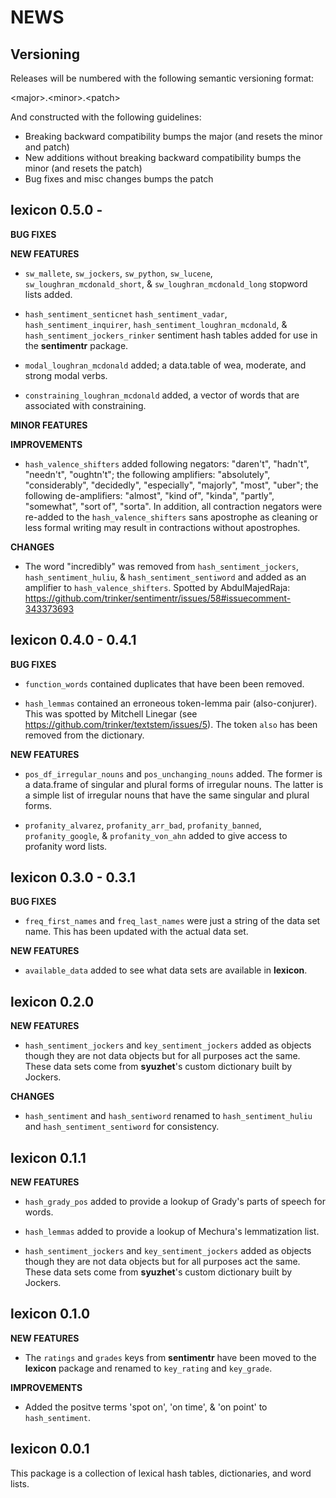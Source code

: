 NEWS
====

Versioning
----------

Releases will be numbered with the following semantic versioning format:

&lt;major&gt;.&lt;minor&gt;.&lt;patch&gt;

And constructed with the following guidelines:

* Breaking backward compatibility bumps the major (and resets the minor
  and patch)
* New additions without breaking backward compatibility bumps the minor
  (and resets the patch)
* Bug fixes and misc changes bumps the patch



lexicon 0.5.0 -
----------------------------------------------------------------

**BUG FIXES**

**NEW FEATURES**

* `sw_mallete`, `sw_jockers`, `sw_python`, `sw_lucene`, `sw_loughran_mcdonald_short`,
  & `sw_loughran_mcdonald_long` stopword lists added.

* `hash_sentiment_senticnet` `hash_sentiment_vadar`, `hash_sentiment_inquirer`,
  `hash_sentiment_loughran_mcdonald`, & `hash_sentiment_jockers_rinker`
  sentiment hash tables added for use in the **sentimentr** package.

* `modal_loughran_mcdonald` added; a data.table of wea, moderate, and strong
  modal verbs.

* `constraining_loughran_mcdonald` added, a vector of words that are associated
  with constraining.


**MINOR FEATURES**

**IMPROVEMENTS**

* `hash_valence_shifters` added following negators: "daren't", "hadn't",
  "needn't", "oughtn't"; the following amplifiers: "absolutely", "considerably",
  "decidedly", "especially", "majorly", "most", "uber"; the following
  de-amplifiers: "almost", "kind of", "kinda", "partly", "somewhat", "sort of",
  "sorta".  In addition, all contraction negators were re-added
  to the `hash_valence_shifters` sans apostrophe as cleaning or less formal
  writing may result in contractions without apostrophes.

**CHANGES**

*  The word "incredibly" was removed from `hash_sentiment_jockers`,
  `hash_sentiment_huliu`, & `hash_sentiment_sentiword` and added as an amplifier
  to `hash_valence_shifters`.  Spotted by AbdulMajedRaja:
  https://github.com/trinker/sentimentr/issues/58#issuecomment-343373693



lexicon 0.4.0 - 0.4.1
----------------------------------------------------------------

**BUG FIXES**

* `function_words` contained duplicates that have been been removed.

* `hash_lemmas` contained an erroneous token-lemma pair (also-conjurer).  This
  was spotted by Mitchell Linegar (see https://github.com/trinker/textstem/issues/5).
  The token `also` has been removed from the dictionary.


**NEW FEATURES**

* `pos_df_irregular_nouns` and `pos_unchanging_nouns` added.  The former is a
  data.frame of singular and plural forms of irregular nouns.  The latter is
  a simple list of irregular nouns that have the same singular and plural forms.

* `profanity_alvarez`, `profanity_arr_bad`, `profanity_banned`,
  `profanity_google`, & `profanity_von_ahn` added to give access to profanity
  word lists.



lexicon 0.3.0 - 0.3.1
----------------------------------------------------------------

**BUG FIXES**

* `freq_first_names` and `freq_last_names` were just a string of the data set
  name.  This has been updated with the actual data set.


**NEW FEATURES**

* `available_data` added to see what data sets are available in **lexicon**.


lexicon 0.2.0
----------------------------------------------------------------

**NEW FEATURES**

* `hash_sentiment_jockers` and `key_sentiment_jockers` added as objects though
  they are not data objects but for all purposes act the same.  These data sets
  come from **syuzhet**'s custom dictionary built by Jockers.


**CHANGES**

* `hash_sentiment` and `hash_sentiword` renamed to `hash_sentiment_huliu` and
  `hash_sentiment_sentiword` for consistency.


lexicon 0.1.1
----------------------------------------------------------------

**NEW FEATURES**

* `hash_grady_pos` added to provide a lookup of Grady's parts of speech for words.

* `hash_lemmas` added to provide a lookup of Mechura's lemmatization list.

* `hash_sentiment_jockers` and `key_sentiment_jockers` added as objects though
  they are not data objects but for all purposes act the same.  These data sets
  come from **syuzhet**'s custom dictionary built by Jockers.


lexicon 0.1.0
----------------------------------------------------------------

**NEW FEATURES**

* The `ratings` and `grades` keys from **sentimentr** have been moved to the
  **lexicon** package and renamed to `key_rating` and `key_grade`.

**IMPROVEMENTS**

* Added the positve terms 'spot on', 'on time', & 'on point' to `hash_sentiment`.


lexicon 0.0.1
----------------------------------------------------------------

This package is a collection of lexical hash tables, dictionaries, and word
lists.